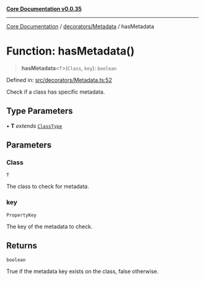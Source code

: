 [**Core Documentation v0.0.35**](../../../README.md)

***

[Core Documentation](../../../modules.md) / [decorators/Metadata](../README.md) / hasMetadata

# Function: hasMetadata()

> **hasMetadata**\<`T`\>(`Class`, `key`): `boolean`

Defined in: [src/decorators/Metadata.ts:52](https://github.com/stonemjs/core/blob/83759020101bdf94fc7c7a0d8609e63689d57c0f/src/decorators/Metadata.ts#L52)

Check if a class has specific metadata.

## Type Parameters

• **T** *extends* [`ClassType`](../../../definitions/type-aliases/ClassType.md)

## Parameters

### Class

`T`

The class to check for metadata.

### key

`PropertyKey`

The key of the metadata to check.

## Returns

`boolean`

True if the metadata key exists on the class, false otherwise.
